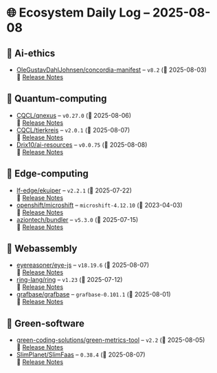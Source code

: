 # 🌐 Ecosystem Daily Log – 2025-08-08

## 🔹 Ai-ethics
- [OleGustavDahlJohnsen/concordia-manifest](https://github.com/OleGustavDahlJohnsen/concordia-manifest/releases/tag/v8.2) – `v8.2` (📅 2025-08-03)  
  🔗 [Release Notes](https://github.com/OleGustavDahlJohnsen/concordia-manifest/releases/tag/v8.2)

## 🔹 Quantum-computing
- [CQCL/qnexus](https://github.com/CQCL/qnexus/releases/tag/v0.27.0) – `v0.27.0` (📅 2025-08-06)  
  🔗 [Release Notes](https://github.com/CQCL/qnexus/releases/tag/v0.27.0)
- [CQCL/tierkreis](https://github.com/CQCL/tierkreis/releases/tag/v2.0.1) – `v2.0.1` (📅 2025-08-07)  
  🔗 [Release Notes](https://github.com/CQCL/tierkreis/releases/tag/v2.0.1)
- [Drix10/ai-resources](https://github.com/Drix10/ai-resources/releases/tag/v0.0.75) – `v0.0.75` (📅 2025-08-08)  
  🔗 [Release Notes](https://github.com/Drix10/ai-resources/releases/tag/v0.0.75)

## 🔹 Edge-computing
- [lf-edge/ekuiper](https://github.com/lf-edge/ekuiper/releases/tag/v2.2.1) – `v2.2.1` (📅 2025-07-22)  
  🔗 [Release Notes](https://github.com/lf-edge/ekuiper/releases/tag/v2.2.1)
- [openshift/microshift](https://github.com/openshift/microshift/releases/tag/microshift-4.12.10) – `microshift-4.12.10` (📅 2023-04-03)  
  🔗 [Release Notes](https://github.com/openshift/microshift/releases/tag/microshift-4.12.10)
- [aziontech/bundler](https://github.com/aziontech/bundler/releases/tag/v5.3.0) – `v5.3.0` (📅 2025-07-15)  
  🔗 [Release Notes](https://github.com/aziontech/bundler/releases/tag/v5.3.0)

## 🔹 Webassembly
- [eyereasoner/eye-js](https://github.com/eyereasoner/eye-js/releases/tag/v18.19.6) – `v18.19.6` (📅 2025-08-07)  
  🔗 [Release Notes](https://github.com/eyereasoner/eye-js/releases/tag/v18.19.6)
- [ring-lang/ring](https://github.com/ring-lang/ring/releases/tag/v1.23) – `v1.23` (📅 2025-07-12)  
  🔗 [Release Notes](https://github.com/ring-lang/ring/releases/tag/v1.23)
- [grafbase/grafbase](https://github.com/grafbase/grafbase/releases/tag/grafbase-0.101.1) – `grafbase-0.101.1` (📅 2025-08-01)  
  🔗 [Release Notes](https://github.com/grafbase/grafbase/releases/tag/grafbase-0.101.1)

## 🔹 Green-software
- [green-coding-solutions/green-metrics-tool](https://github.com/green-coding-solutions/green-metrics-tool/releases/tag/v2.2) – `v2.2` (📅 2025-08-05)  
  🔗 [Release Notes](https://github.com/green-coding-solutions/green-metrics-tool/releases/tag/v2.2)
- [SlimPlanet/SlimFaas](https://github.com/SlimPlanet/SlimFaas/releases/tag/0.38.4) – `0.38.4` (📅 2025-08-07)  
  🔗 [Release Notes](https://github.com/SlimPlanet/SlimFaas/releases/tag/0.38.4)